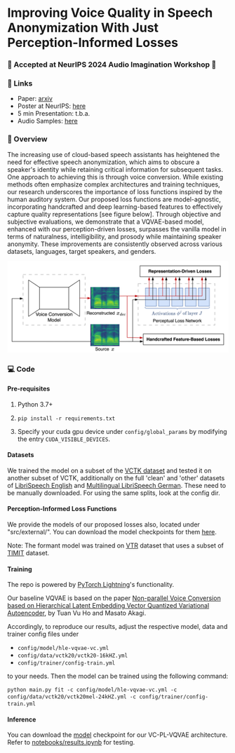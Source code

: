 # Improving Voice Quality in Speech Anonymization With Just Perception-Informed Losses

### 🎉 Accepted at NeurIPS 2024 Audio Imagination Workshop 🎉

### 🧠 Links
- Paper: [arxiv](https://arxiv.org/abs/2410.15499)
- Poster at NeurIPS: [here](https://drive.google.com/file/d/1gv2IgZtfGaEm9E8X1qRiTJfkbakKn0_l/view?usp=share_link)
- 5 min Presentation: t.b.a.
- Audio Samples: [here](https://drive.google.com/drive/folders/16XM85nEJAOKiZ4MJYOWY3r-BRklTwDnz?usp=share_link)

### 🚀 Overview
The increasing use of cloud-based speech assistants has heightened the need for effective speech anonymization, which aims to obscure a speaker's identity while retaining critical information for subsequent tasks. One approach to achieving this is through voice conversion. While existing methods often emphasize complex architectures and training techniques, our research underscores the importance of loss functions inspired by the human auditory system. Our proposed loss functions are model-agnostic, incorporating handcrafted and deep learning-based features to effectively capture quality representations [see figure below]. Through objective and subjective evaluations, we demonstrate that a VQVAE-based model, enhanced with our perception-driven losses, surpasses the vanilla model in terms of naturalness, intelligibility, and prosody while maintaining speaker anonymity. These improvements are consistently observed across various datasets, languages, target speakers, and genders.

<p align="center">
  <img src="documentation/VC-PL-Framework.png" alt="VC-PL-Framework" width="600">
</p>


### 💻 Code
#### Pre-requisites
1. Python 3.7+
2. ```
   pip install -r requirements.txt
   ```
3. Specify your cuda gpu device under `config/global_params` by modifying the entry `CUDA_VISIBLE_DEVICES`.

#### Datasets
We trained the model on a subset of the [VCTK dataset](https://datashare.ed.ac.uk/handle/10283/2651) and tested it on another subset of VCTK, 
additionally on the full 'clean' and 'other' datasets of [LibriSpeech English](https://www.openslr.org/12) 
and [Multilingual LibriSpeech German](https://www.openslr.org/94/). These need to be manually downloaded. For using the same splits, look at the config dir.

#### Perception-Informed Loss Functions
We provide the models of our proposed losses also, located under "src/external/".
You can download the model checkpoints for them [here](https://drive.google.com/drive/folders/1eGpqZUriDj2siNWqkMGFZ9cnh0RbOnjP?usp=share_link).

Note: The formant model was trained on [VTR](http://www.seas.ucla.edu/spapl/VTRFormants.html) dataset 
that uses a subset of [TIMIT](https://catalog.ldc.upenn.edu/LDC93S1) dataset.

#### Training
The repo is powered by [PyTorch Lightning](https://lightning.ai/docs/pytorch/latest/)'s functionality.

Our baseline VQVAE is based on the paper [Non-parallel Voice Conversion based on Hierarchical Latent Embedding Vector Quantized Variational Autoencoder](https://www.isca-speech.org/archive_v0/VCC_BC_2020/abstracts/VCC2020_paper_21.html), by Tuan Vu Ho and Masato Akagi.

Accordingly, to reproduce our results, adjust the respective model, data and trainer config files under
 - `config/model/hle-vqvae-vc.yml`
 - `config/data/vctk20/vctk20-16kHZ.yml`
 - `config/trainer/config-train.yml`

to your needs. Then the model can be trained using the following command:
```
python main.py fit -c config/model/hle-vqvae-vc.yml -c config/data/vctk20/vctk20mel-24kHZ.yml -c config/trainer/config-train.yml
```

#### Inference
You can download the [model](https://drive.google.com/drive/folders/1RQmtmak4KihylkqZ6YaFKwHifUUzZtao?usp=share_link) checkpoint for our VC-PL-VQVAE architecture.
Refer to [notebooks/results.ipynb](notebooks/results.ipynb) for testing.
